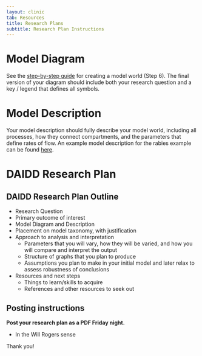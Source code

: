 ```yaml
---
layout: clinic
tab: Resources
title: Research Plans
subtitle: Research Plan Instructions
---
```


# Model Diagram

See the [step-by-step guide](./modelWorld) for creating a model world (Step 6). The final version of your diagram should include both your research question and a key / legend that defines all symbols.

# Model Description

Your model description should fully describe your model world, including all processes, how they connect compartments, and the parameters that define rates of flow. An example model description for the rabies example can be found [here](./modelDescription).

# DAIDD Research Plan

## DAIDD Research Plan Outline

- Research Question
- Primary outcome of interest
- Model Diagram and Description
- Placement on model taxonomy, with justification
- Approach to analysis and interpretation
  - Parameters that you will vary, how they will be varied, and how you will compare and interpret the output
  - Structure of graphs that you plan to produce
  - Assumptions you plan to make in your initial model and later relax to assess robustness of conclusions
- Resources and next steps
    - Things to learn/skills to acquire
    - References and other resources to seek out

## Posting instructions

**Post your research plan as a PDF Friday night.**
* In the Will Rogers sense

Thank you!
